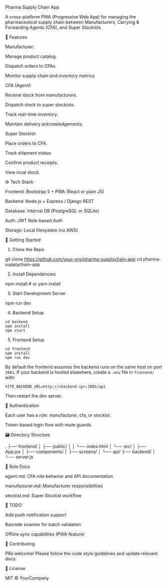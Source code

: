 Pharma Supply Chain App

A cross-platform PWA (Progressive Web App) for managing the pharmaceutical supply chain between Manufacturers, Carrying & Forwarding Agents (CFA), and Super Stockists.

🧩 Features

Manufacturer:

Manage product catalog.

Dispatch orders to CFAs.

Monitor supply chain and inventory metrics.

CFA (Agent):

Receive stock from manufacturers.

Dispatch stock to super stockists.

Track real-time inventory.

Maintain delivery acknowledgements.

Super Stockist:

Place orders to CFA.

Track shipment status.

Confirm product receipts.

View local stock.

⚙️ Tech Stack

Frontend: Bootstrap 5 + PWA (React or plain JS)

Backend: Node.js + Express / Django REST

Database: Internal DB (PostgreSQL or SQLite)

Auth: JWT Role-based Auth

Storage: Local filesystem (no AWS)

🚀 Getting Started

1. Clone the Repo

git clone https://github.com/your-org/pharma-supplychain-app
cd pharma-supplychain-app

2. Install Dependencies

npm install  # or yarn install

3. Start Development Server

npm run dev

4. Backend Setup

```
cd backend
npm install
npm start
```

5. Frontend Setup

```
cd frontend
npm install
npm run dev
```

By default the frontend assumes the backend runs on the same host on port `3001`.
If your backend is hosted elsewhere, create a `.env` file in `frontend/` with:

```
VITE_BACKEND_URL=http://<backend-ip>:3001/api
```

Then restart the dev server.

🔐 Authentication

Each user has a role: manufacturer, cfa, or stockist.

Token-based login flow with route guards.

🗃 Directory Structure

.
├── frontend/
│   ├── public/
│   │   └── index.html
│   └── src/
│       ├── App.jsx
│       ├── components/
│       ├── screens/
│       └── api/
├── backend/
│   └── server.js

📄 Role Docs

agent.md: CFA role behavior and API documentation

manufacturer.md: Manufacturer responsibilities

stockist.md: Super Stockist workflow

📌 TODO

Add push notification support

Barcode scanner for batch validation

Offline sync capabilities (PWA feature)

👥 Contributing

PRs welcome! Please follow the code style guidelines and update relevant docs.

📝 License

MIT © YourCompany
